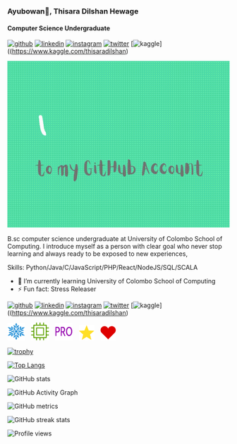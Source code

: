 ### Ayubowan👋, Thisara Dilshan Hewage
#### Computer Science Undergraduate

[<img src='https://cdn.jsdelivr.net/npm/simple-icons@3.0.1/icons/github.svg' alt='github' height='40'>](https://github.com/Thisara-d98)  [<img src='https://cdn.jsdelivr.net/npm/simple-icons@3.0.1/icons/linkedin.svg' alt='linkedin' height='40'>](https://www.linkedin.com/in/thisara-dilshan-hewage-73a2901a5/)  [<img src='https://cdn.jsdelivr.net/npm/simple-icons@3.0.1/icons/instagram.svg' alt='instagram' height='40'>](https://www.instagram.com/___thi__sa__ra___/)  [<img src='https://cdn.jsdelivr.net/npm/simple-icons@3.0.1/icons/twitter.svg' alt='twitter' height='40'>](https://twitter.com/thisarad19)  [<img src='https://cdn.jsdelivr.net/npm/simple-icons@3.0.1/icons/kaggle.svg' alt='kaggle' height='40'>]((https://www.kaggle.com/thisaradilshan)  

![tomygithub](https://github.com/Thisara-d98/Thisara-d98/blob/main/to%20my%20Github%20profile.gif)

B.sc computer science undergraduate at University of Colombo School of Computing. I introduce myself as a person with clear goal who never stop learning and always ready to be exposed to new experiences,

Skills:  Python/Java/C/JavaScript/PHP/React/NodeJS/SQL/SCALA

- 🌱 I’m currently learning University of Colombo School of Computing 
- ⚡ Fun fact: Stress Releaser 


[<img src='https://cdn.jsdelivr.net/npm/simple-icons@3.0.1/icons/github.svg' alt='github' height='40'>](https://github.com/Thisara-d98)  [<img src='https://cdn.jsdelivr.net/npm/simple-icons@3.0.1/icons/linkedin.svg' alt='linkedin' height='40'>](https://www.linkedin.com/in/thisara-dilshan-hewage-73a2901a5/)  [<img src='https://cdn.jsdelivr.net/npm/simple-icons@3.0.1/icons/instagram.svg' alt='instagram' height='40'>](https://www.instagram.com/___thi__sa__ra___/)  [<img src='https://cdn.jsdelivr.net/npm/simple-icons@3.0.1/icons/twitter.svg' alt='twitter' height='40'>](https://twitter.com/thisarad19)  [<img src='https://cdn.jsdelivr.net/npm/simple-icons@3.0.1/icons/kaggle.svg' alt='kaggle' height='40'>]((https://www.kaggle.com/thisaradilshan)  

<a href='https://archiveprogram.github.com/'><img src='https://raw.githubusercontent.com/acervenky/animated-github-badges/master/assets/acbadge.gif' width='40' height='40'></a> <a href='https://docs.github.com/en/developers'><img src='https://raw.githubusercontent.com/acervenky/animated-github-badges/master/assets/devbadge.gif' width='40' height='40'></a> <a href='https://github.com/pricing'><img src='https://raw.githubusercontent.com/acervenky/animated-github-badges/master/assets/pro.gif' width='40' height='40'></a> <a href='https://stars.github.com/'><img src='https://raw.githubusercontent.com/acervenky/animated-github-badges/master/assets/starbadge.gif' width='35' height='35'></a> <a href='https://docs.github.com/en/github/supporting-the-open-source-community-with-github-sponsors'><img src='https://raw.githubusercontent.com/acervenky/animated-github-badges/master/assets/sponsorbadge.gif' width='35' height='35'></a> 

[![trophy](https://github-profile-trophy.vercel.app/?username=Thisara-d98)](https://github.com/ryo-ma/github-profile-trophy)

[![Top Langs](https://github-readme-stats.vercel.app/api/top-langs/?username=Thisara-d98)](https://github.com/anuraghazra/github-readme-stats)

![GitHub stats](https://github-readme-stats.vercel.app/api?username=Thisara-d98&show_icons=true)  

![GitHub Activity Graph](https://activity-graph.herokuapp.com/graph?username=Thisara-d98)  

![GitHub metrics](https://metrics.lecoq.io/Thisara-d98)  

![GitHub streak stats](https://github-readme-streak-stats.herokuapp.com/?user=Thisara-d98)  

![Profile views](https://gpvc.arturio.dev/Thisara-d98)  
